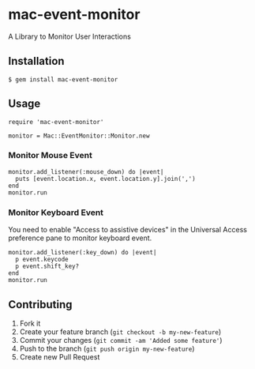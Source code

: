 # mac-event-monitor

A Library to Monitor User Interactions

## Installation

    $ gem install mac-event-monitor

## Usage

    require 'mac-event-monitor'
    
    monitor = Mac::EventMonitor::Monitor.new

### Monitor Mouse Event

    monitor.add_listener(:mouse_down) do |event|
      puts [event.location.x, event.location.y].join(',')
    end
    monitor.run

### Monitor Keyboard Event

You need to enable "Access to assistive devices" in the Universal Access preference pane to monitor keyboard event.

    monitor.add_listener(:key_down) do |event|
      p event.keycode
      p event.shift_key?
    end
    monitor.run

## Contributing

1. Fork it
2. Create your feature branch (`git checkout -b my-new-feature`)
3. Commit your changes (`git commit -am 'Added some feature'`)
4. Push to the branch (`git push origin my-new-feature`)
5. Create new Pull Request

